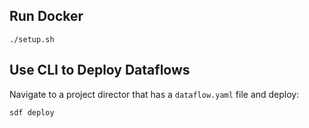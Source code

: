 ## Run Docker

```
./setup.sh
```

## Use CLI to Deploy Dataflows

Navigate to a project director that has a `dataflow.yaml` file and deploy:

```
sdf deploy
```
